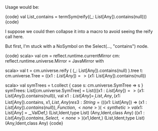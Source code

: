 Usage would be:

{code}
  val List_contains = termSym(reify((_: List[Any]).contains(null)))
{code}

I suppose we could then collapse it into a macro to avoid seeing the reify call here.

But first, I'm stuck with a NoSymbol on the Select(..., "contains") node.

{code}
scala> val cm = reflect.runtime.currentMirror
cm: reflect.runtime.universe.Mirror = JavaMirror with 

scala> val t = cm.universe.reify ( (_: List[Any]).contains(null) ).tree
t: cm.universe.Tree = ((x$1: List[Any]) => (x$1: List[Any]).contains(null))

scala> val symTrees = t.collect { case s: cm.universe.SymTree => s }
symTrees: List[cm.universe.SymTree] = List(((x$1: List[Any]) => (x$1: List[Any]).contains(null)), <synthetic> val x$1: List[Any] = _, List, Any, (x$1: List[Any]).contains, x$1, List, Any)
res3: String = 
(((x$1: List[Any]) => (x$1: List[Any]).contains(null)),Function,<none>)
(<synthetic> val x$1: List[Any] = _,ValDef,<none>)
(List,Ident,type List)
(Any,Ident,class Any)
((x$1: List[Any]).contains,Select,<none>)
(x$1,Ident,<none>)
(List,Ident,type List)
(Any,Ident,class Any)
{code}

